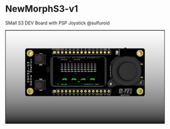 # NewMorphS3-v1
SMall S3 DEV Board with PSP Joystick
@sulfuroid


![alt text](https://github.com/ccadic/NewMorphS3-v1/blob/main/NewmorphS3E.jpg)
